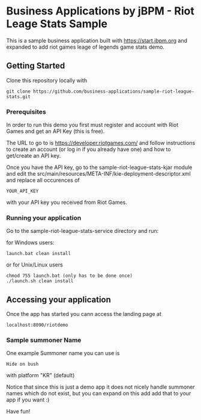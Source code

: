 # Business Applications by jBPM - Riot Leage Stats Sample

This is a sample business application built with https://start.jbpm.org and expanded
to add riot games leage of legends game stats demo. 

## Getting Started

Clone this repository locally with 

```
git clone https://github.com/business-applications/sample-riot-league-stats.git
```

### Prerequisites

In order to run this demo you first must register and account with Riot Games
and get an API Key (this is free).

The URL to go to is https://developer.riotgames.com/ and follow instructions to
create an account (or log in if you already have one) and how to get/create an API key.

Once you have the API key, go to the sample-riot-league-stats-kjar module 
and edit the src/main/resources/META-INF/kie-deployment-descriptor.xml and replace all occurences of

```
YOUR_API_KEY
```

with your API key you received from Riot Games.

### Running your application

Go to the sample-riot-league-stats-service directory and run:

for Windows users:

```
launch.bat clean install
```

or for Unix/Linux users

```
chmod 755 launch.bat (only has to be done once)
./launch.sh clean install
```

## Accessing your application

Once the app has started you cann access the landing page at 

```
localhost:8090/riotdemo
```

### Sample summoner Name

One example Summoner name you can use is 

```
Hide on bush
```

with platform "KR" (default)

Notice that since this is just a demo app it does not nicely
handle summoner names which do not exist, but you can 
expand on this add add that to your app if you want :)


Have fun!
